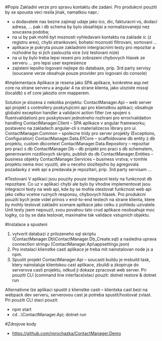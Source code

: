#Popis
Zakladni verze pro spravu kontaktu dle zadani. Pro produkcni pouziti by se spousta veci resila jinak, namatkou napr.:
- u dodavatele nas bezne zajimaji udaje jako ico, dic, fakturacni vs, dodaci adresa, … pak i db schema by bylo obsahlejsi a normalizovanejsi nez soucasna podoba;
- na ui by pak mohli byt moznosti vyhledavani kontaktu na zaklade ic (z registru ares), chybi strankovani, bohatsi moznosti filtrovani, sortovani …
- aplikace je pokryta pouze zakladnimi intergracnimi testy pro repozitar a rozhodne by si jich zaslouzila vice (viz testovani nize)
- na ui by bylo treba lepsi reseni pro zobrazeni chybovych hlasek ze serveru … pro lepsi user expresience
- zajisteni lepsiho logovani nejlepe do databaze, prip. 3rd party servisy (soucasne verze obsahuje pouze provider pro logovani do console)

#Implementace
Aplikace je resena jako SPA aplikace, konkretne asp.net core na strane serveru a angular 4 na strane klienta, jako uloziste mssql (localdb) s ef core jakozto orm mapperem.

Solution je slozena z nekolika projektu:
ContactManager.Api 
– web server api projekt s controllery poskytujicimi api pro klienstkou aplikaci; obsahuje globalni exception handler a validacni action filter (ve spojeni s fluentvalidation) pro poskytovani jednotneho rozhrani pro error/validation handling
ContactManager.Client
 – SPA aplikace v angular frameworku; postaveno na zakladech angular-cli s materializecss library pro ui.
ContactManager.Common 
– spolecne tridy pro server projekty (Exceptions, Configuration)
ContactManager.Data.EfCore 
– scaffoldovane db entity z db projektu, custom dbcontext
ContactManager.Data.Repository 
– repozitar pro praci s db 
ContactManager.Db 
– db projekt pro praci s db schematem, generovanim rozdilovych skriptu, publish do db
ContactManager.Entities 
– business objekty
ContactManager.Services 
– business vrstva; v tomhle projektu nema moc vyuziti, ale u neceho slozitejsiho by agregovala pozadavky z web api a predavala je repozitari, prip. 3rd party servisam ...

#Testovani
V aplikaci jsou pouzity pouze integracni testy na funkcnost db repozitare. Co uz v aplikaci chybi ale bylo by vhodne implementovat jsou integracni testy na web api, kde by se mohla otestovat funkcnost web api jako celku vcetne ruznych responsu, chybovych hlasek. Pro produkcni pouziti bych jeste videl prinos v end-to-end testech na strane klienta, ktere by mohly testovat zakladni scenare aplikace jako celku z pohledu uzivatele. Unit testy jsem nepouzil, svou povahou tato crud aplikace neobsahuje moc logiky, co by se dala testovat, maximalne tak validace vstupnich objektu.

#Instalace a spusteni
1. vytvorit databazi z prilozeneho sql skriptu (ContactManager.Db\ContactManager.Db_Create.sql) a nasledna uprava connection stringu (ContactManager.Api\appsettings.json)
2. Pro instalaci klienstke casti aplikace je treba mit nainstalovan node js a npm.
3. Spustit projekt ContactManager.Api – soucasti buildu je msbuild task, ktery nainstaluje klientskou cast aplikace, zbuildi a zkopiruje do serverova casti projektu, odkud ji dokaze zpracovat web server.
Pri pouziti CLI  (command line interface)staci pouzit: dotnet restore & dotnet run

Alternativne lze aplikaci spustit z klienstke casti – klientska cast bezi na webpack dev serveru, serverovou cast je potreba spustit/hostovat zvlast.
Pri pouziti CLI staci pouzit: 
- npm start
- cd ..\ContactManager.Api; dotnet run

#Zdrojove kody
- https://github.com/rprochazka/ContactManager.Demo
